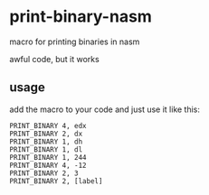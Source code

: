 # print-binary-nasm
macro for printing binaries in nasm

awful code, but it works

## usage

add the macro to your code and just use it like this:
```assembly
PRINT_BINARY 4, edx
PRINT_BINARY 2, dx
PRINT_BINARY 1, dh
PRINT_BINARY 1, dl
PRINT_BINARY 1, 244
PRINT_BINARY 4, -12
PRINT_BINARY 2, 3
PRINT_BINARY 2, [label]
```
